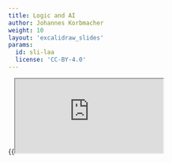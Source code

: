 ```yaml
---
title: Logic and AI
author: Johannes Korbmacher
weight: 10
layout: 'excalidraw_slides'
params: 
  id: sli-laa
  license: 'CC-BY-4.0'
---
```


{{<iframe src="https://link.excalidraw.com/p/readonly/0cyxzk4xXAC2tuD83XwV" >}}
